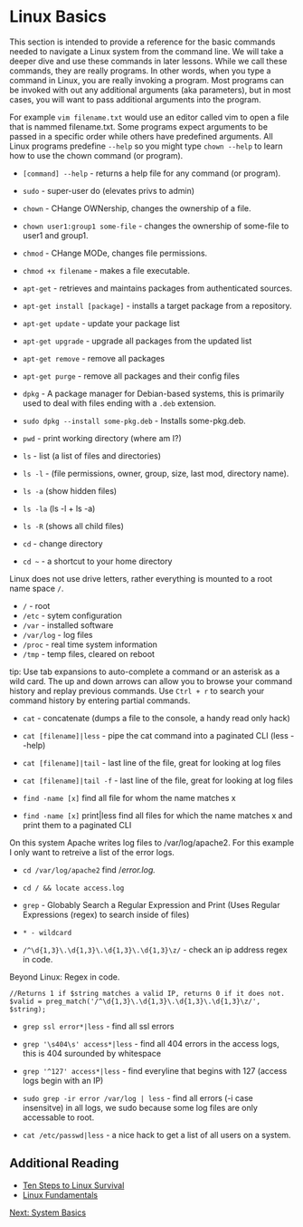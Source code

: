 # Linux Basics

This section is intended to provide a reference for the basic commands needed to navigate a Linux system from the command line. We will take a deeper dive and use these commands in later lessons. While we call these commands, they are really programs. In other words, when you type a command in Linux, you are really invoking a program. Most programs can be invoked with out any additional arguments (aka parameters), but in most cases, you will want to pass additional arguments into the program.

For example ````vim filename.txt```` would use an editor called vim to open a file that is nammed filename.txt. Some programs expect arguments to  be passed in a specific order while others have predefined arguments. All Linux programs predefine ````--help```` so you might type ````chown --help```` to learn how to use the chown command (or program).

* ````[command] --help```` - returns a help file for any command (or program).
* ````sudo```` - super-user do (elevates privs to admin)
* ````chown```` - CHange OWNership, changes the ownership of a file.
* ````chown user1:group1 some-file```` - changes the ownership of some-file to user1 and group1.
* ````chmod```` - CHange MODe, changes file permissions.
* ````chmod +x filename```` - makes a file executable.

* ````apt-get```` - retrieves and maintains packages from authenticated sources.
* ````apt-get install [package]```` - installs a target package from a repository.
* ````apt-get update```` - update your package list
* ````apt-get upgrade```` - upgrade all packages from the updated list
* ````apt-get remove```` - remove all packages
* ````apt-get purge```` - remove all packages and their config files

* ````dpkg```` - A package manager for Debian-based systems, this is primarily used to deal with files ending with a ````.deb```` extension.
* ````sudo dpkg --install some-pkg.deb```` - Installs some-pkg.deb.

* ````pwd```` - print working directory (where am I?)
* ````ls```` - list (a list of files and directories)
* ````ls -l```` - (file permissions, owner, group, size, last mod, directory name).
* ````ls -a```` (show hidden files)
* ````ls -la```` (ls -l + ls -a)
* ````ls -R```` (shows all child files)
* ````cd```` - change directory
* ````cd ~```` - a shortcut to your home directory

Linux does not use drive letters, rather everything is mounted to a root name space ````/````.
* ````/```` - root
* ````/etc```` - sytem configuration
* ````/var```` - installed software
* ````/var/log```` - log files
* ````/proc```` - real time system information
* ````/tmp```` - temp files, cleared on reboot

tip: Use tab expansions to auto-complete a command or an asterisk as a wild card. The up and down arrows can allow you to browse your command history and replay previous commands. Use ````Ctrl + r```` to search your command history by entering partial commands.

* ````cat```` - concatenate (dumps a file to the console, a handy read only hack)
* ````cat [filename]|less```` - pipe the cat command into a paginated CLI (less --help)
* ````cat [filename]|tail```` - last line of the file, great for looking at log files
* ````cat [filename]|tail -f```` - last line of the file, great for looking at log files

* ````find -name [x]```` find all file for whom the name matches x
* ````find -name [x]```` print|less find all files for which the name matches x and print them to a paginated CLI

On this system Apache writes log files to /var/log/apache2. For this example I only want to retreive a list of the error logs.
* ````cd /var/log/apache2```` find /*error.log.*

* ````cd / && locate access.log````


* ````grep```` - Globably Search a Regular Expression and Print (Uses Regular Expressions (regex) to search inside of files)
* ````* - wildcard````
* ````/^\d{1,3}\.\d{1,3}\.\d{1,3}\.\d{1,3}\z/```` - check an ip address regex in code.

Beyond Linux: Regex in code.
````
//Returns 1 if $string matches a valid IP, returns 0 if it does not.
$valid = preg_match('/^\d{1,3}\.\d{1,3}\.\d{1,3}\.\d{1,3}\z/', $string);
````

* ````grep ssl error*|less```` - find all ssl errors

* ````grep '\s404\s' access*|less```` - find all 404 errors in the access logs, this is 404 surounded by whitespace

* ````grep '^127' access*|less```` - find everyline that begins with 127 (access logs begin with an IP)

* ````sudo grep -ir error /var/log | less```` - find all errors (-i case insensitve) in all logs, we sudo because some log files are only accessable to root.

* ````cat /etc/passwd|less```` - a nice hack to get a list of all users on a system.

## Additional Reading
* [Ten Steps to Linux Survival](http://dullroar.com/book/TenStepsToLinuxSurvival.pdf)
* [Linux Fundamentals](http://linux-training.be/files/books/LinuxFun.pdf)


[Next: System Basics](03-SystemBasics.md)
